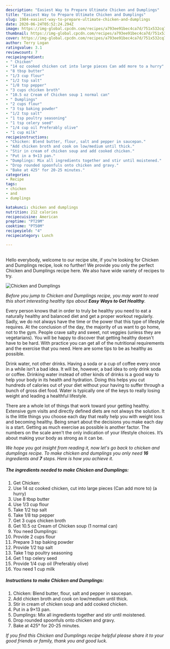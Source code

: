 ```yaml
---
description: "Easiest Way to Prepare Ultimate Chicken and Dumplings"
title: "Easiest Way to Prepare Ultimate Chicken and Dumplings"
slug: 1984-easiest-way-to-prepare-ultimate-chicken-and-dumplings
date: 2020-06-24T05:52:24.294Z
image: https://img-global.cpcdn.com/recipes/a793ee91bec4ca7d/751x532cq70/chicken-and-dumplings-recipe-main-photo.jpg
thumbnail: https://img-global.cpcdn.com/recipes/a793ee91bec4ca7d/751x532cq70/chicken-and-dumplings-recipe-main-photo.jpg
cover: https://img-global.cpcdn.com/recipes/a793ee91bec4ca7d/751x532cq70/chicken-and-dumplings-recipe-main-photo.jpg
author: Terry Logan
ratingvalue: 3.1
reviewcount: 7
recipeingredient:
- " Chicken"
- "14 oz cooked chicken cut into large pieces Can add more to a hurry"
- "8 tbsp butter"
- "1/3 cup flour"
- "1/2 tsp salt"
- "1/8 tsp pepper"
- "3 cups chicken broth"
- "10.5 oz Cream of Chicken soup 1 normal can"
- " Dumplings"
- "2 cups flour"
- "3 tsp baking powder"
- "1/2 tsp salt"
- "1 tsp poultry seasoning"
- "1 tsp celery seed"
- "1/4 cup oil Preferably olive"
- "1 cup milk"
recipeinstructions:
- "Chicken: Blend butter, flour, salt and pepper in saucepan."
- "Add chicken broth and cook on low/medium until thick."
- "Stir in cream of chicken soup and add cooked chicken."
- "Put in a 9×13 pan."
- "Dumplings: Mix all ingredients together and stir until moistened."
- "Drop rounded spoonfuls onto chicken and gravy."
- "Bake at 425° for 20-25 minutes."
categories:
- Recipe
tags:
- chicken
- and
- dumplings

katakunci: chicken and dumplings 
nutrition: 212 calories
recipecuisine: American
preptime: "PT29M"
cooktime: "PT50M"
recipeyield: "4"
recipecategory: Lunch

---
```

<br>
Hello everybody, welcome to our recipe site, if you're looking for Chicken and Dumplings recipe, look no further! We provide you only the perfect Chicken and Dumplings recipe here. We also have wide variety of recipes to try.
<br>


![Chicken and Dumplings](https://img-global.cpcdn.com/recipes/a793ee91bec4ca7d/751x532cq70/chicken-and-dumplings-recipe-main-photo.jpg)

<i>Before you jump to Chicken and Dumplings recipe, you may want to read this short interesting healthy tips about <strong>Easy Ways to Get Healthy</strong>.</i>

Every person knows that in order to truly be healthy you need to eat a naturally healthy and balanced diet and get a proper workout regularly. Sadly, we do not always have the time or the power that this type of lifestyle requires. At the conclusion of the day, the majority of us want to go home, not to the gym. People crave salty and sweet, not veggies (unless they are vegetarians). You will be happy to discover that getting healthy doesn't have to be hard. With practice you can get all of the nutritional requirements and the exercise that you need. Here are some tips to be as healthy as possible.

Drink water, not other drinks. Having a soda or a cup of coffee every once in a while isn’t a bad idea. It will be, however, a bad idea to only drink soda or coffee. Drinking water instead of other kinds of drinks is a good way to help your body in its health and hydration. Doing this helps you cut hundreds of calories out of your diet without your having to suffer through a bunch of gross diet food. Water is typically one of the keys to really losing weight and leading a healthful lifestyle.

There are a whole lot of things that work toward your getting healthy. Extensive gym visits and directly defined diets are not always the solution. It is the little things you choose each day that really help you with weight loss and becoming healthy. Being smart about the decisions you make each day is a start. Getting as much exercise as possible is another factor. The numbers on the scale aren't the only indication of your lifestyle choices. It’s about making your body as strong as it can be. 


<i>We hope you got insight from reading it, now let's go back to chicken and dumplings recipe. To make chicken and dumplings you only need <strong>16</strong> ingredients and <strong>7</strong> steps. Here is how you achieve it.
</i>

##### The ingredients needed to make Chicken and Dumplings:

1. Get  Chicken:
1. Use 14 oz cooked chicken, cut into large pieces (Can add more to) (a hurry)
1. Use 8 tbsp butter
1. Use 1/3 cup flour
1. Take 1/2 tsp salt
1. Take 1/8 tsp pepper
1. Get 3 cups chicken broth
1. Get 10.5 oz Cream of Chicken soup (1 normal can)
1. You need  Dumplings:
1. Provide 2 cups flour
1. Prepare 3 tsp baking powder
1. Provide 1/2 tsp salt
1. Take 1 tsp poultry seasoning
1. Get 1 tsp celery seed
1. Provide 1/4 cup oil (Preferably olive)
1. You need 1 cup milk


##### Instructions to make Chicken and Dumplings:

1. Chicken: Blend butter, flour, salt and pepper in saucepan.
1. Add chicken broth and cook on low/medium until thick.
1. Stir in cream of chicken soup and add cooked chicken.
1. Put in a 9×13 pan.
1. Dumplings: Mix all ingredients together and stir until moistened.
1. Drop rounded spoonfuls onto chicken and gravy.
1. Bake at 425° for 20-25 minutes.


<i>If you find this Chicken and Dumplings recipe helpful please share it to your good friends or family, thank you and good luck.</i>
